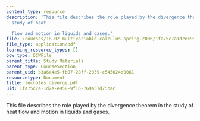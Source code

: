 ```yaml
---
content_type: resource
description: 'This file describes the role played by the divergence theorem in the
  study of heat

  flow and motion in liquids and gases.'
file: /courses/18-02-multivariable-calculus-spring-2006/1fa75c7a1d2ee9589f16769a57d75bac_lecnotes_diverge.pdf
file_type: application/pdf
learning_resource_types: []
ocw_type: OCWFile
parent_title: Study Materials
parent_type: CourseSection
parent_uid: b3a6a4e5-fb07-28ff-2059-c545024d0061
resourcetype: Document
title: lecnotes_diverge.pdf
uid: 1fa75c7a-1d2e-e958-9f16-769a57d75bac
---
```

This file describes the role played by the divergence theorem in the study of heat
flow and motion in liquids and gases.

